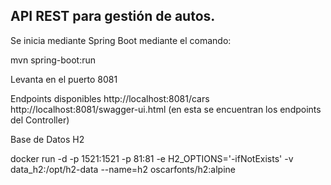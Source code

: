 <h2>API REST para gestión de autos.</h2>

Se inicia mediante Spring Boot mediante el comando:

  mvn spring-boot:run
  
Levanta en el puerto 8081
  
Endpoints disponibles
  http://localhost:8081/cars
  http://localhost:8081/swagger-ui.html (en esta se encuentran los endpoints del Controller)

Base de Datos H2

  docker run -d -p 1521:1521 -p 81:81 -e H2_OPTIONS='-ifNotExists' -v data_h2:/opt/h2-data --name=h2 oscarfonts/h2:alpine
